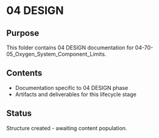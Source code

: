 # 04 DESIGN

## Purpose
This folder contains 04 DESIGN documentation for 04-70-05_Oxygen_System_Component_Limits.

## Contents
- Documentation specific to 04 DESIGN phase
- Artifacts and deliverables for this lifecycle stage

## Status
Structure created - awaiting content population.
